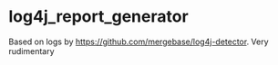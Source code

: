# log4j_report_generator
Based on logs by https://github.com/mergebase/log4j-detector. Very rudimentary
